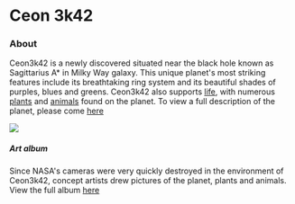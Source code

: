 # Ceon 3k42
### About
<p class="lr">Ceon3k42 is a newly discovered situated near the black hole known as Sagittarius A* in Milky Way galaxy. This unique planet's most striking features include its breathtaking ring system and its beautiful shades of purples, blues and greens. Ceon3k42 also supports <a href="https://ceon3k42.github.io/life.html">life</a>, with numerous <a href="https://ceon3k42.github.io/life/plants.html">plants</a> and <a href="https://ceon3k42.github.io/life/animals.html">animals</a> found on the planet. To view a full description of the planet, please come <a href="https://ceon3k42.github.io/life.html">here</a></p>
<img src="https://ceon3k42.github.io/assets/satellite-planet.png" class="oi">

##### Art album
Since NASA's cameras were very quickly destroyed in the environment of Ceon3k42, concept artists drew pictures of the planet, plants and animals. View the full album [here](https://ceon3k42.github.io/album.html)